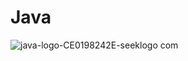 # Java

![java-logo-CE0198242E-seeklogo com](https://github.com/Medkammoun/Java/assets/136347204/12eaaffd-8b00-48ea-a142-2b392045eef5)

